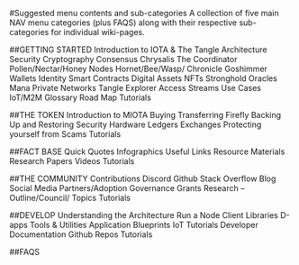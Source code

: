 #Suggested menu contents and sub-categories
A collection of five main NAV menu categories (plus FAQS) along with their respective sub-categories for individual wiki-pages.

##GETTING STARTED
Introduction to IOTA & The Tangle
Architecture
Security
Cryptography
Consensus
Chrysalis
The Coordinator
Pollen/Nectar/Honey
Nodes
Hornet/Bee/Wasp/
Chronicle
Goshimmer
Wallets
Identity
Smart Contracts
Digital Assets
NFTs
Stronghold
Oracles
Mana
Private Networks
Tangle Explorer
Access
Streams
Use Cases
IoT/M2M
Glossary
Road Map
Tutorials

##THE TOKEN
Introduction to MIOTA
Buying
Transferring
Firefly
Backing Up and Restoring
Security
Hardware Ledgers
Exchanges
Protecting yourself from Scams
Tutorials

##FACT BASE
Quick Quotes
Infographics
Useful Links
Resource Materials
Research Papers
Videos
Tutorials

##THE COMMUNITY
Contributions
Discord
Github
Stack Overflow
Blog
Social Media
Partners/Adoption
Governance
Grants
Research – Outline/Council/ Topics
Tutorials

##DEVELOP
Understanding the Architecture
Run a Node
Client Libraries
D-apps
Tools & Utilities
Application Blueprints
IoT Tutorials
Developer Documentation
Github Repos
Tutorials

##FAQS
